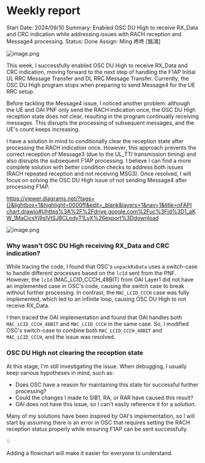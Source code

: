 # Weekly report

Start Date: 2024/09/10
Summary: Enabled OSC DU High to receive RX_Data and CRC indication while addressing issues with RACH reception and Message4 processing.
Status: Done
Assign: Ming 咚咚 [銘鴻]

![image.png](image%2033.png)

This week, I successfully enabled OSC DU High to receive RX_Data and CRC indication, moving forward to the next step of handling the F1AP Initial UL RRC Message Transfer and DL RRC Message Transfer. Currently, the OSC DU High program stops when preparing to send Message4 for the UE RRC setup.

Before tackling the Message4 issue, I noticed another problem: although the UE and OAI PNF only send the RACH indication once, the OSC DU High reception state does not clear, resulting in the program continually receiving messages. This disrupts the processing of subsequent messages, and the UE's count keeps increasing.

I have a solution in mind to conditionally clear the reception state after processing the RACH indication once. However, this approach prevents the correct reception of Message3 (due to the UL_TTI transmission timing) and also disrupts the subsequent F1AP processing. I believe I can find a more complete solution with better condition checks to address both issues (RACH repeated reception and not receiving MSG3). Once resolved, I will focus on solving the OSC DU High issue of not sending Message4 after processing F1AP.

[https://viewer.diagrams.net/?tags={}&lightbox=1&highlight=0000ff&edit=_blank&layers=1&nav=1&title=nFAPI chart.drawio#Uhttps%3A%2F%2Fdrive.google.com%2Fuc%3Fid%3D1_aKW_1MaCjcsYj9sIVtSJ8CLodyT1LyX%26export%3Ddownload](https://viewer.diagrams.net/?tags=%7B%7D&lightbox=1&highlight=0000ff&edit=_blank&layers=1&nav=1&title=nFAPI%20chart.drawio#Uhttps%3A%2F%2Fdrive.google.com%2Fuc%3Fid%3D1_aKW_1MaCjcsYj9sIVtSJ8CLodyT1LyX%26export%3Ddownload)

![image.png](image%2034.png)

### Why wasn't OSC DU High receiving RX_Data and CRC indication?

While tracing the code, I found that OSC's `unpackRxData` uses a switch-case to handle different processes based on the `lcId` sent from the PNF. However, the `lcId` (MAC_LCID_CCCH_48BIT) from OAI Layer1 did not have an implemented case in OSC's code, causing the switch case to break without further processing. In contrast, the `MAC_LCID_CCCH` case was fully implemented, which led to an infinite loop, causing OSC DU High to not receive RX_Data.

I then traced the OAI implementation and found that OAI handles both `MAC_LCID_CCCH_48BIT` and `MAC_LCID_CCCH` in the same case. So, I modified OSC's switch-case to combine both `MAC_LCID_CCCH_48BIT` and `MAC_LCID_CCCH`, and the issue was resolved.

### OSC DU High not clearing the reception state

At this stage, I'm still investigating the issue. When debugging, I usually keep various hypotheses in mind, such as:

- Does OSC have a reason for maintaining this state for successful further processing?
- Could the changes I made to SIB1, RA, or RAR have caused this result?
- OAI does not have this issue, so I can't easily reference it for a solution.

Many of my solutions have been inspired by OAI's implementation, so I will start by assuming there is an error in OSC that requires setting the RACH reception status properly while ensuring F1AP can be sent successfully.

<aside>
💡

Adding a flowchart will make it easier for everyone to understand.

</aside>